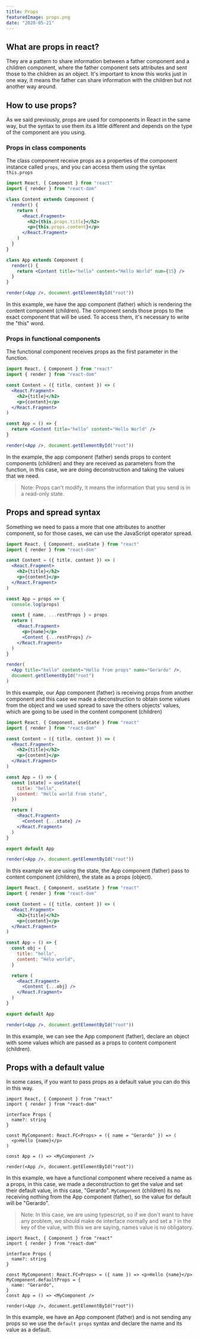 ```yaml
---
title: Props
featuredImage: props.png
date: "2020-05-21"
---
```


## What are props in react?

They are a pattern to share information between a father component and a children component, where the father component sets attributes and sent those to the children as an object. It's important to know this works just in one way, it means the father can share information with the children but not another way around.

## How to use props?

As we said previously, props are used for components in React in the same way, but the syntax to use them its a little different and depends on the type of the component are you using.

### Props in class components

The class component receive props as a properties of the component instance called `props`, and you can access them using the syntax `this.props`

```jsx
import React, { Component } from "react"
import { render } from "react-dom"

class Content extends Component {
  render() {
    return (
      <React.Fragment>
        <h2>{this.props.title}</h2>
        <p>{this.props.content}</p>
      </React.Fragment>
    )
  }
}

class App extends Component {
  render() {
    return <Content title="hello" content="Hello World" num={15} />
  }
}

render(<App />, document.getElementById("root"))
```

In this example, we have the app component (father) which is rendering the content component (children). The component sends those props to the exact component that will be used. To access them, it's necessary to write the "this" word.

### Props in functional components

The functional component receives props as the first parameter in the function.

```jsx
import React, { Component } from "react"
import { render } from "react-dom"

const Content = ({ title, content }) => (
  <React.Fragment>
    <h2>{title}</h2>
    <p>{content}</p>
  </React.Fragment>
)

const App = () => {
  return <Content title="hello" content="Hello World" />
}

render(<App />, document.getElementById("root"))
```

In the example, the app component (father) sends props to content components (children) and they are received as parameters from the function, in this case, we are doing deconstruction and taking the values that we need.

> Note: Props can't modify, it means the information that you send is in a read-only state.

## Props and spread syntax

Something we need to pass a more that one attributes to another component, so for those cases, we can use the JavaScript operator spread.

```jsx
import React, { Component, useState } from "react"
import { render } from "react-dom"

const Content = ({ title, content }) => (
  <React.Fragment>
    <h2>{title}</h2>
    <p>{content}</p>
  </React.Fragment>
)

const App = props => {
  console.log(props)

  const { name, ...restProps } = props
  return (
    <React.Fragment>
      <p>{name}</p>
      <Content {...restProps} />
    </React.Fragment>
  )
}

render(
  <App title="hello" content="Hello from props" name="Gerardo" />,
  document.getElementById("root")
)
```

In this example, our App component (father) is receiving props from another component and this case we made a deconstruction to obtain some values from the object and we used spread to save the others objects' values, which are going to be used in the content component (children)

```jsx
import React, { Component, useState } from "react"
import { render } from "react-dom"

const Content = ({ title, content }) => (
  <React.Fragment>
    <h2>{title}</h2>
    <p>{content}</p>
  </React.Fragment>
)

const App = () => {
  const [state] = useState({
    title: "hello",
    content: "Hello world from state",
  })

  return (
    <React.Fragment>
      <Content {...state} />
    </React.Fragment>
  )
}

export default App

render(<App />, document.getElementById("root"))
```

In this example we are using the state, the App component (father) pass to content component (children), the state as a props (object).

```jsx
import React, { Component, useState } from "react"
import { render } from "react-dom"

const Content = ({ title, content }) => (
  <React.Fragment>
    <h2>{title}</h2>
    <p>{content}</p>
  </React.Fragment>
)

const App = () => {
  const obj = {
    title: "hello",
    content: "Helo world",
  }

  return (
    <React.Fragment>
      <Content {...obj} />
    </React.Fragment>
  )
}

export default App

render(<App />, document.getElementById("root"))
```

In this example, we can see the App component (father), declare an object with some values which are passed as a props to content component (children).

## Props with a default value

In some cases, if you want to pass props as a default value you can do this in this way.

```tsx
import React, { Component } from "react"
import { render } from "react-dom"

interface Props {
  name?: string
}

const MyComponent: React.FC<Props> = ({ name = "Gerardo" }) => (
  <p>Hello {name}</p>
)

const App = () => <MyComponent />

render(<App />, document.getElementById("root"))
```

In this example, we have a functional component where received a name as a props, in this case, we made a deconstruction to get the value and set their default value, in this case, "Gerardo". `MyComponent` (children) its no receiving nothing from the App component (father), so the value for default will be "Gerardo".

> Note: In this case, we are using typescript, so if we don't want to have any problem, we should make de interface normally and set a `?` in the key of the value, with this we are saying, names value is no obligatory.

```tsx
import React, { Component } from "react"
import { render } from "react-dom"

interface Props {
  name?: string
}

const MyComponent: React.FC<Props> = ({ name }) => <p>Hello {name}</p>
MyComponent.defaultProps = {
  name: "Gerardo",
}
const App = () => <MyComponent />

render(<App />, document.getElementById("root"))
```

In this example, we have an App component (father) and is not sending any props so we use the `default props` syntax and declare the name and its value as a default.
